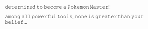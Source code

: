 𝚍𝚎𝚝𝚎𝚛𝚖𝚒𝚗𝚎𝚍 𝚝𝚘 𝚋𝚎𝚌𝚘𝚖𝚎 𝚊 𝙿𝚘𝚔𝚎𝚖𝚘𝚗 𝙼𝚊𝚜𝚝𝚎𝚛!

𝚊𝚖𝚘𝚗𝚐 𝚊𝚕𝚕 𝚙𝚘𝚠𝚎𝚛𝚏𝚞𝚕 𝚝𝚘𝚘𝚕𝚜, 𝚗𝚘𝚗𝚎 𝚒𝚜 𝚐𝚛𝚎𝚊𝚝𝚎𝚛 𝚝𝚑𝚊𝚗 𝚢𝚘𝚞𝚛 𝚋𝚎𝚕𝚒𝚎𝚏…
